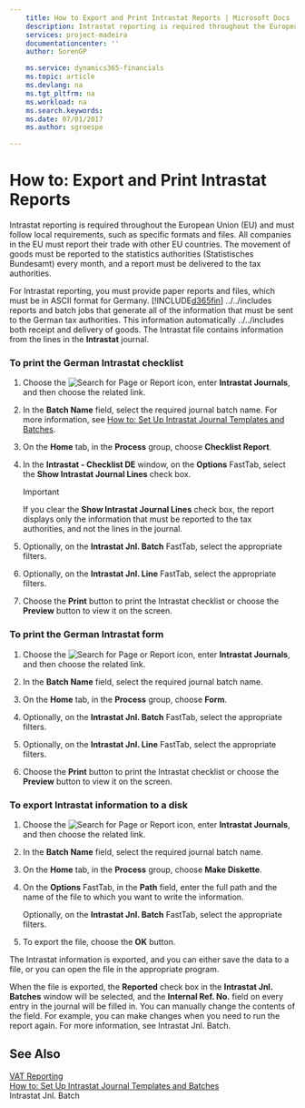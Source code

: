 ```yaml
---
    title: How to Export and Print Intrastat Reports | Microsoft Docs
    description: Intrastat reporting is required throughout the European Union (EU) and must follow local requirements, such as specific formats and files. All companies in the EU must report their trade with other EU countries. The movement of goods must be reported to the statistics authorities (Statistisches Bundesamt) every month, and a report must be delivered to the tax authorities.
    services: project-madeira
    documentationcenter: ''
    author: SorenGP

    ms.service: dynamics365-financials
    ms.topic: article
    ms.devlang: na
    ms.tgt_pltfrm: na
    ms.workload: na
    ms.search.keywords:
    ms.date: 07/01/2017
    ms.author: sgroespe

---
```

# How to: Export and Print Intrastat Reports
Intrastat reporting is required throughout the European Union (EU) and must follow local requirements, such as specific formats and files. All companies in the EU must report their trade with other EU countries. The movement of goods must be reported to the statistics authorities (Statistisches Bundesamt) every month, and a report must be delivered to the tax authorities.  
  
 For Intrastat reporting, you must provide paper reports and files, which must be in ASCII format for Germany. [!INCLUDE[d365fin](includes/d365fin_md.md)] ../../includes reports and batch jobs that generate all of the information that must be sent to the German tax authorities. This information automatically ../../includes both receipt and delivery of goods. The Intrastat file contains information from the lines in the **Intrastat** journal.  
  
### To print the German Intrastat checklist  
  
1.  Choose the ![Search for Page or Report](media/ui-search/search_small.png "Search for Page or Report icon") icon, enter **Intrastat Journals**, and then choose the related link.  
  
2.  In the **Batch Name** field, select the required journal batch name. For more information, see [How to: Set Up Intrastat Journal Templates and Batches](how-to-set-up-intrastat-journal-templates-and-batches.md).  
  
3.  On the **Home** tab, in the **Process** group, choose **Checklist Report**.  
  
4.  In the **Intrastat - Checklist DE** window, on the **Options** FastTab, select the **Show Intrastat Journal Lines** check box.  
  
    > [!IMPORTANT]  
    >  If you clear the **Show Intrastat Journal Lines** check box, the report displays only the information that must be reported to the tax authorities, and not the lines in the journal.  
  
5.  Optionally, on the **Intrastat Jnl. Batch** FastTab, select the appropriate filters.  
  
6.  Optionally, on the **Intrastat Jnl. Line** FastTab, select the appropriate filters.  
  
7.  Choose the **Print** button to print the Intrastat checklist or choose the **Preview** button to view it on the screen.  
  
### To print the German Intrastat form  
  
1.  Choose the ![Search for Page or Report](media/ui-search/search_small.png "Search for Page or Report icon") icon, enter **Intrastat Journals**, and then choose the related link.  
  
2.  In the **Batch Name** field, select the required journal batch name.  
  
3.  On the **Home** tab, in the **Process** group, choose **Form**.  
  
4.  Optionally, on the **Intrastat Jnl. Batch** FastTab, select the appropriate filters.  
  
5.  Optionally, on the **Intrastat Jnl. Line** FastTab, select the appropriate filters.  
  
6.  Choose the **Print** button to print the Intrastat checklist or choose the **Preview** button to view it on the screen.  
  
### To export Intrastat information to a disk  
  
1.  Choose the ![Search for Page or Report](media/ui-search/search_small.png "Search for Page or Report icon") icon, enter **Intrastat Journals**, and then choose the related link.  
  
2.  In the **Batch Name** field, select the required journal batch name.  
  
3.  On the **Home** tab, in the **Process** group, choose **Make Diskette**.  
  
4.  On the **Options** FastTab, in the **Path** field, enter the full path and the name of the file to which you want to write the information.  
  
     Optionally, on the **Intrastat Jnl. Batch** FastTab, select the appropriate filters.  
  
5.  To export the file, choose the **OK** button.  
  
 The Intrastat information is exported, and you can either save the data to a file, or you can open the file in the appropriate program.  
  
 When the file is exported, the **Reported** check box in the **Intrastat Jnl. Batches** window will be selected, and the **Internal Ref. No.** field on every entry in the journal will be filled in. You can manually change the contents of the field. For example, you can make changes when you need to run the report again. For more information, see Intrastat Jnl. Batch.  
  
## See Also  
 [VAT Reporting](vat-reporting.md)   
 [How to: Set Up Intrastat Journal Templates and Batches](how-to-set-up-intrastat-journal-templates-and-batches.md)   
 Intrastat Jnl. Batch